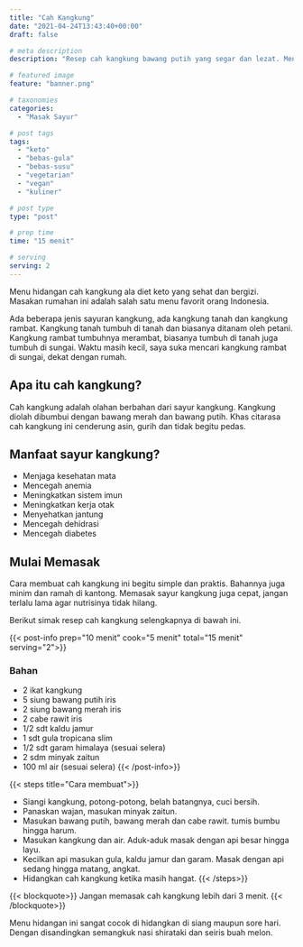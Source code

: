 ```yaml
---
title: "Cah Kangkung"
date: "2021-04-24T13:43:40+00:00"
draft: false

# meta description
description: "Resep cah kangkung bawang putih yang segar dan lezat. Menu makanan diet keto dan vegan ."

# featured image
feature: "banner.png"

# taxonomies
categories:
  - "Masak Sayur"

# post tags
tags:
  - "keto"
  - "bebas-gula"
  - "bebas-susu"
  - "vegetarian"
  - "vegan"
  - "kuliner"

# post type
type: "post"

# prep time
time: "15 menit"

# serving
serving: 2
---
```

Menu hidangan cah kangkung ala diet keto yang sehat dan bergizi. Masakan rumahan ini adalah salah satu menu favorit orang Indonesia.

Ada beberapa jenis sayuran kangkung, ada kangkung tanah dan kangkung rambat. Kangkung tanah tumbuh di tanah dan biasanya ditanam oleh petani. Kangkung rambat tumbuhnya merambat, biasanya tumbuh di tanah juga tumbuh di sungai. Waktu masih kecil, saya suka mencari kangkung rambat di sungai, dekat dengan rumah.

## Apa itu cah kangkung?

Cah kangkung adalah olahan berbahan dari sayur kangkung. Kangkung diolah dibumbui dengan bawang merah dan bawang putih. Khas citarasa cah kangkung ini cenderung asin, gurih dan tidak begitu pedas.

## Manfaat sayur kangkung?

- Menjaga kesehatan mata
- Mencegah anemia
- Meningkatkan sistem imun
- Meningkatkan kerja otak
- Menyehatkan jantung
- Mencegah dehidrasi
- Mencegah diabetes

## Mulai Memasak
Cara membuat cah kangkung ini begitu simple dan praktis. Bahannya juga minim dan ramah di kantong. Memasak sayur kangkung juga cepat, jangan terlalu lama agar nutrisinya tidak hilang.

Berikut simak resep cah kangkung selengkapnya di bawah ini.

{{< post-info prep="10 menit" cook="5 menit" total="15 menit" serving="2">}}

### Bahan

- 2 ikat kangkung
- 5 siung bawang putih iris
- 2 siung bawang merah iris
- 2 cabe rawit iris 
- 1/2 sdt kaldu jamur
- 1 sdt gula tropicana slim
- 1/2 sdt garam himalaya (sesuai selera)
- 2 sdm minyak zaitun
- 100 ml air (sesuai selera)
{{< /post-info>}}

{{< steps title="Cara membuat">}}
- Siangi kangkung, potong-potong, belah batangnya, cuci bersih.
- Panaskan wajan, masukan minyak zaitun.
- Masukan bawang putih, bawang merah dan cabe rawit. tumis bumbu hingga harum.
- Masukan kangkung dan air. Aduk-aduk masak dengan api besar hingga layu.
- Kecilkan api masukan gula, kaldu jamur dan garam. Masak dengan api sedang hingga matang, angkat.
- Hidangkan cah kangkung ketika masih hangat.
{{< /steps>}}

{{< blockquote>}}
Jangan memasak cah kangkung lebih dari 3 menit.
{{< /blockquote>}}

Menu hidangan ini sangat cocok di hidangkan di siang maupun sore hari. Dengan disandingkan semangkuk nasi shirataki dan seiris buah melon.